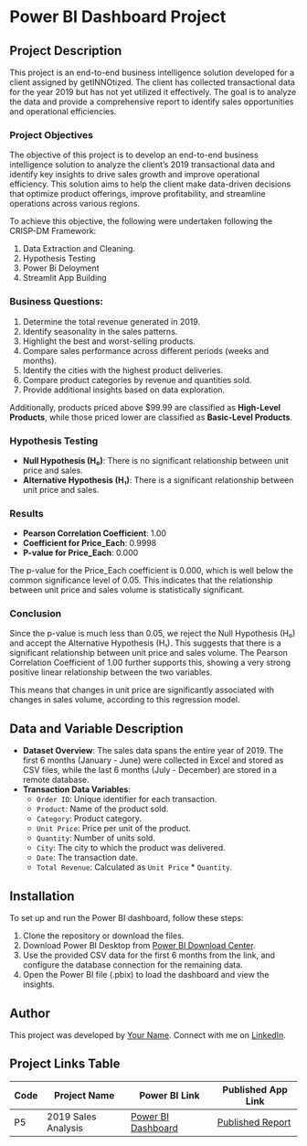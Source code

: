 # Power BI Dashboard Project

## Project Description

This project is an end-to-end business intelligence solution developed for a client assigned by getINNOtized. The client has collected transactional data for the year 2019 but has not yet utilized it effectively. The goal is to analyze the data and provide a comprehensive report to identify sales opportunities and operational efficiencies.

### Project Objectives
The objective of this project is to develop an end-to-end business intelligence solution to analyze the client’s 2019 transactional data and identify key insights to drive sales growth and improve operational efficiency. This solution aims to help the client make data-driven decisions that optimize product offerings, improve profitability, and streamline operations across various regions.

To achieve this objective, the following were undertaken following the CRISP-DM Framework:
1. Data Extraction and Cleaning.
2. Hypothesis Testing
3. Power Bi Deloyment 
4. Streamlit App Building

### Business Questions:
1. Determine the total revenue generated in 2019.
2. Identify seasonality in the sales patterns.
3. Highlight the best and worst-selling products.
4. Compare sales performance across different periods (weeks and months).
5. Identify the cities with the highest product deliveries.
6. Compare product categories by revenue and quantities sold.
7. Provide additional insights based on data exploration.

Additionally, products priced above $99.99 are classified as **High-Level Products**, while those priced lower are classified as **Basic-Level Products**.


### Hypothesis Testing
- **Null Hypothesis (H₀)**: There is no significant relationship between unit price and sales.
- **Alternative Hypothesis (H₁)**: There is a significant relationship between unit price and sales.

### Results
- **Pearson Correlation Coefficient**: 1.00
- **Coefficient for Price_Each**: 0.9998
- **P-value for Price_Each**: 0.000

The p-value for the Price_Each coefficient is 0.000, which is well below the common significance level of 0.05. This indicates that the relationship between unit price and sales volume is statistically significant.

### Conclusion
Since the p-value is much less than 0.05, we reject the Null Hypothesis (H₀) and accept the Alternative Hypothesis (H₁). This suggests that there is a significant relationship between unit price and sales volume. The Pearson Correlation Coefficient of 1.00 further supports this, showing a very strong positive linear relationship between the two variables.

This means that changes in unit price are significantly associated with changes in sales volume, according to this regression model.

## Data and Variable Description

- **Dataset Overview**: The sales data spans the entire year of 2019. The first 6 months (January - June) were collected in Excel and stored as CSV files, while the last 6 months (July - December) are stored in a remote database.
- **Transaction Data Variables**:
  - `Order ID`: Unique identifier for each transaction.
  - `Product`: Name of the product sold.
  - `Category`: Product category.
  - `Unit Price`: Price per unit of the product.
  - `Quantity`: Number of units sold.
  - `City`: The city to which the product was delivered.
  - `Date`: The transaction date.
  - `Total Revenue`: Calculated as `Unit Price` * `Quantity`.

## Installation

To set up and run the Power BI dashboard, follow these steps:

1. Clone the repository or download the files.
2. Download Power BI Desktop from [Power BI Download Center](https://powerbi.microsoft.com/downloads/).
3. Use the provided CSV data for the first 6 months from the link, and configure the database connection for the remaining data.
4. Open the Power BI file (.pbix) to load the dashboard and view the insights.

## Author

This project was developed by [Your Name](mailto:your.email@example.com). Connect with me on [LinkedIn](https://www.linkedin.com/in/yourprofile).

## Project Links Table

| Code  | Project Name               | Power BI Link                          | Published App Link                      |
|-------|-----------------------------|----------------------------------------|-------------------------------------|
| P5 | 2019 Sales Analysis         | [Power BI Dashboard](https://link-to-powerbi) | [Published Report](https://link-to-report) |
